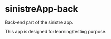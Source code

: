 # sinistreApp-back
Back-end part of the sinistre app.

This app is designed for learning/testing purpose.
